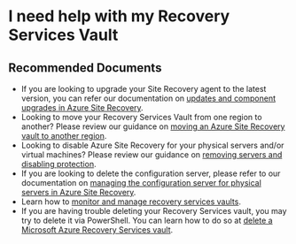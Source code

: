 <properties
  pagetitle="I need help with my Recovery Services Vault&#xD;"
  description="Questions or issues related to Recovery Services vault"
  service="microsoft.recoveryservices"
  resource="vaults"
  ms.author="sideeksh"
  selfhelptype="Generic"
  supporttopicids="32745005"
  resourcetags=""
  productpesids="16370"
  cloudenvironments="public,fairfax,usnat,ussec"
  articleid="20927dfe-e183-4dec-b638-2059fe46bcaf"
  ownershipid="Compute_SiteRecovery" />
# I need help with my Recovery Services Vault

## **Recommended Documents**

- If you are looking to upgrade your Site Recovery agent to the latest version, you can refer our documentation on [updates and component upgrades in Azure Site Recovery](https://docs.microsoft.com/azure/site-recovery/service-updates-how-to).
- Looking to move your Recovery Services Vault from one region to another? Please review our guidance on [moving an Azure Site Recovery vault to another region](https://docs.microsoft.com/azure/site-recovery/move-vaults-across-regions).
- Looking to disable Azure Site Recovery for your physical servers and/or virtual machines? Please review our guidance on [removing servers and disabling protection](https://docs.microsoft.com/azure/site-recovery/site-recovery-manage-registration-and-protection).
- If you are looking to delete the configuration server, please refer to our documentation on [managing the configuration server for physical servers in Azure Site Recovery](https://docs.microsoft.com/azure/site-recovery/physical-manage-configuration-server).
- Learn how to [monitor and manage recovery services vaults](https://docs.microsoft.com/azure/backup/backup-azure-manage-windows-server).
- If you are having trouble deleting your Recovery Services vault, you may try to delete it via PowerShell. You can learn how to do so at [delete a Microsoft Azure Recovery Services vault](https://docs.microsoft.com/azure/backup/backup-azure-delete-vault).